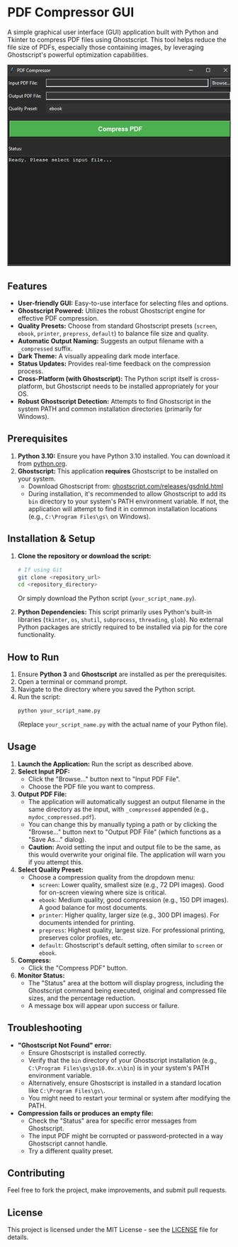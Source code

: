 # PDF Compressor GUI

A simple graphical user interface (GUI) application built with Python and Tkinter to compress PDF files using Ghostscript. This tool helps reduce the file size of PDFs, especially those containing images, by leveraging Ghostscript's powerful optimization capabilities.

![alt text](image.png)

## Features

-   **User-friendly GUI:** Easy-to-use interface for selecting files and options.
-   **Ghostscript Powered:** Utilizes the robust Ghostscript engine for effective PDF compression.
-   **Quality Presets:** Choose from standard Ghostscript presets (`screen`, `ebook`, `printer`, `prepress`, `default`) to balance file size and quality.
-   **Automatic Output Naming:** Suggests an output filename with a `_compressed` suffix.
-   **Dark Theme:** A visually appealing dark mode interface.
-   **Status Updates:** Provides real-time feedback on the compression process.
-   **Cross-Platform (with Ghostscript):** The Python script itself is cross-platform, but Ghostscript needs to be installed appropriately for your OS.
-   **Robust Ghostscript Detection:** Attempts to find Ghostscript in the system PATH and common installation directories (primarily for Windows).

## Prerequisites

1.  **Python 3.10:** Ensure you have Python 3.10 installed. You can download it from [python.org](https://www.python.org/).
2.  **Ghostscript:** This application **requires** Ghostscript to be installed on your system.
    *   Download Ghostscript from: [ghostscript.com/releases/gsdnld.html](https://www.ghostscript.com/releases/gsdnld.html)
    *   During installation, it's recommended to allow Ghostscript to add its `bin` directory to your system's PATH environment variable. If not, the application will attempt to find it in common installation locations (e.g., `C:\Program Files\gs\` on Windows).

## Installation & Setup

1.  **Clone the repository or download the script:**
    ```bash
    # If using Git
    git clone <repository_url>
    cd <repository_directory>
    ```
    Or simply download the Python script (`your_script_name.py`).

2.  **Python Dependencies:**
    This script primarily uses Python's built-in libraries (`tkinter`, `os`, `shutil`, `subprocess`, `threading`, `glob`). No external Python packages are strictly required to be installed via pip for the core functionality.

## How to Run

1.  Ensure **Python 3** and **Ghostscript** are installed as per the prerequisites.
2.  Open a terminal or command prompt.
3.  Navigate to the directory where you saved the Python script.
4.  Run the script:
    ```bash
    python your_script_name.py
    ```
    (Replace `your_script_name.py` with the actual name of your Python file).

## Usage

1.  **Launch the Application:** Run the script as described above.
2.  **Select Input PDF:**
    *   Click the "Browse..." button next to "Input PDF File".
    *   Choose the PDF file you want to compress.
3.  **Output PDF File:**
    *   The application will automatically suggest an output filename in the same directory as the input, with `_compressed` appended (e.g., `mydoc_compressed.pdf`).
    *   You can change this by manually typing a path or by clicking the "Browse..." button next to "Output PDF File" (which functions as a "Save As..." dialog).
    *   **Caution:** Avoid setting the input and output file to be the same, as this would overwrite your original file. The application will warn you if you attempt this.
4.  **Select Quality Preset:**
    *   Choose a compression quality from the dropdown menu:
        *   `screen`: Lower quality, smallest size (e.g., 72 DPI images). Good for on-screen viewing where size is critical.
        *   `ebook`: Medium quality, good compression (e.g., 150 DPI images). A good balance for most documents.
        *   `printer`: Higher quality, larger size (e.g., 300 DPI images). For documents intended for printing.
        *   `prepress`: Highest quality, largest size. For professional printing, preserves color profiles, etc.
        *   `default`: Ghostscript's default setting, often similar to `screen` or `ebook`.
5.  **Compress:**
    *   Click the "Compress PDF" button.
6.  **Monitor Status:**
    *   The "Status" area at the bottom will display progress, including the Ghostscript command being executed, original and compressed file sizes, and the percentage reduction.
    *   A message box will appear upon success or failure.

## Troubleshooting

*   **"Ghostscript Not Found" error:**
    *   Ensure Ghostscript is installed correctly.
    *   Verify that the `bin` directory of your Ghostscript installation (e.g., `C:\Program Files\gs\gs10.0x.x\bin`) is in your system's PATH environment variable.
    *   Alternatively, ensure Ghostscript is installed in a standard location like `C:\Program Files\gs\`.
    *   You might need to restart your terminal or system after modifying the PATH.
*   **Compression fails or produces an empty file:**
    *   Check the "Status" area for specific error messages from Ghostscript.
    *   The input PDF might be corrupted or password-protected in a way Ghostscript cannot handle.
    *   Try a different quality preset.

## Contributing

Feel free to fork the project, make improvements, and submit pull requests.

## License

This project is licensed under the MIT License - see the [LICENSE](LICENSE) file for details.